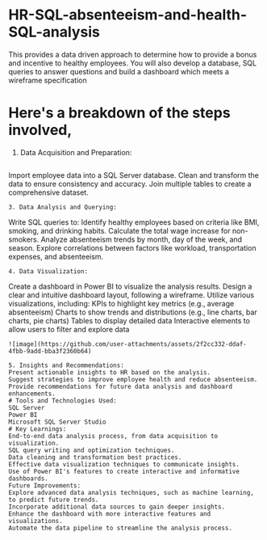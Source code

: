 # HR-SQL-absenteeism-and-health-SQL-analysis
This provides a data driven approach to determine how to provide a bonus and incentive to healthy employees. You will also develop a database, SQL queries to answer questions and build a dashboard which meets a wireframe specification
# Here's a breakdown of the steps involved,
1. Data Acquisition and Preparation:
   ````
  Import employee data into a SQL Server database.
  Clean and transform the data to ensure consistency and accuracy.
  Join multiple tables to create a comprehensive dataset.
  ````
3. Data Analysis and Querying:
````
Write SQL queries to:
  Identify healthy employees based on criteria like BMI, smoking, and drinking habits.
  Calculate the total wage increase for non-smokers.
  Analyze absenteeism trends by month, day of the week, and season.
Explore correlations between factors like workload, transportation expenses, and absenteeism.
````
4. Data Visualization:
   ````
  Create a dashboard in Power BI to visualize the analysis results.
  Design a clear and intuitive dashboard layout, following a wireframe.
  Utilize various visualizations, including:
  KPIs to highlight key metrics (e.g., average absenteeism)
  Charts to show trends and distributions (e.g., line charts, bar charts, pie charts)
  Tables to display detailed data
  Interactive elements to allow users to filter and explore data
  ````
  ![image](https://github.com/user-attachments/assets/2f2cc332-ddaf-4fbb-9add-bba3f2360b64)

5. Insights and Recommendations:
  Present actionable insights to HR based on the analysis.
  Suggest strategies to improve employee health and reduce absenteeism.
  Provide recommendations for future data analysis and dashboard enhancements.
# Tools and Technologies Used:
  SQL Server
  Power BI
  Microsoft SQL Server Studio
# Key Learnings:
  End-to-end data analysis process, from data acquisition to visualization.
  SQL query writing and optimization techniques.
  Data cleaning and transformation best practices.
  Effective data visualization techniques to communicate insights.
  Use of Power BI's features to create interactive and informative dashboards.
Future Improvements:
  Explore advanced data analysis techniques, such as machine learning, to predict future trends.
  Incorporate additional data sources to gain deeper insights.
  Enhance the dashboard with more interactive features and visualizations.
  Automate the data pipeline to streamline the analysis process.
